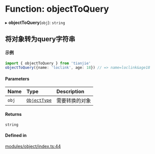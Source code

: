 # Function: objectToQuery

▸ **objectToQuery**(`obj`): `string`

## 将对象转为query字符串
 #### 示例
 ``` ts
import { objectToQuery } from 'tianjie'
objectToQuery({name: 'loclink', age: 18}) // => name=loclink&age18
```

#### Parameters

| Name | Type | Description |
| :------ | :------ | :------ |
| `obj` | [`ObjectType`](../types/ObjectType.md) | 需要转换的对象 |

#### Returns

`string`

#### Defined in

[modules/object/index.ts:44](https://github.com/hacxy/tianjie/blob/a7d5cc7/src/modules/object/index.ts#L44)
